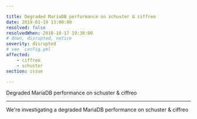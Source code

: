 ```yaml
---

title: Degraded MariaDB performance on schuster & ciffreo
date: 2019-01-19 13:00:00
resolved: false
resolvedWhen: 2018-10-17 19:30:00
# down, disrupted, notice
severity: disrupted
# see `config.yml`
affected:
    - ciffreo
    - schuster
section: issue

---
```


Degraded MariaDB performance on schuster & ciffreo

---

We're investigating a degraded MariaDB performance on schuster & ciffreo
